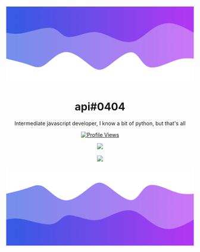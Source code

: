 ![Header](./header.png)

<h1 align="center">api#0404</h1>
<p align="center">Intermediate javascript developer, I know a bit of python, but that's all</p>
<a href="https://github.com/api0404">
  <p align="center">
    <img src="https://komarev.com/ghpvc/?username=api0404" alt="Profile Views">
  </p>
</a>

<p align="center">
  <img src="https://github-readme-stats.vercel.app/api/?username=api0404&title_color=4F8CC9&text_color=9f9f9f&show_icons=true&bg_color=00000000&hide_border=true&icon_color=4F8CC9&hide_title=true&count_private=true" />
</p>

<p align="center">
  <img src="https://discord.c99.nl/widget/theme-5/1120422112528695426.png" />
  <br />
</p>

![Footer](./footer.png)

